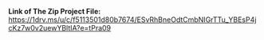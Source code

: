 **Link of The Zip Project File:** https://1drv.ms/u/c/f5113501d80b7674/ESvRhBneOdtCmbNIGrTTu_YBEsP4jcKz7w0v2uewYBltIA?e=tPra09
